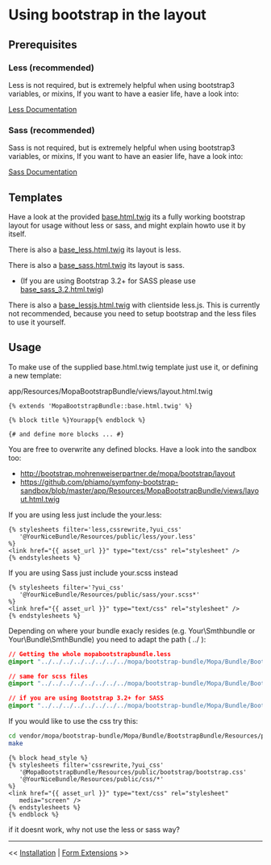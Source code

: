 Using bootstrap in the layout
=============================

Prerequisites
-------------

### Less (recommended)

Less is not required, but is extremely helpful when using bootstrap3 variables, or mixins,
If you want to have a easier life, have a look into:

[Less Documentation](https://github.com/phiamo/MopaBootstrapBundle/blob/master/Resources/doc/install/2-less-installation.md)

### Sass (recommended)

Sass is not required, but is extremely helpful when using bootstrap3 variables, or mixins,
If you want to have an easier life, have a look into:

[Sass Documentation](https://github.com/phiamo/MopaBootstrapBundle/blob/master/Resources/doc/install/3-sass-configuration.md)

Templates
---------

Have a look at the provided [base.html.twig](/Resources/views/base.html.twig) its a fully working bootstrap layout for usage without less or sass, and might explain howto use it by itself.

There is also a [base_less.html.twig](/Resources/views/base_less.html.twig) its layout is less.

There is also a [base_sass.html.twig](/Resources/views/base_sass.html.twig) its layout is sass.
- (If you are using Bootstrap 3.2+ for SASS please use [base_sass_3.2.html.twig](/Resources/views/base_sass_3.2.html.twig))

There is also a [base_lessjs.html.twig](/Resources/views/base_lessjs.html.twig) with clientside less.js. This is currently not recommended, because you need to setup bootstrap and the less files to use it yourself.

Usage
-----

To make use of the supplied base.html.twig template just use it, or
defining a new template:

app/Resources/MopaBootstrapBundle/views/layout.html.twig

```jinja
{% extends 'MopaBootstrapBundle::base.html.twig' %}

{% block title %}Yourapp{% endblock %}

{# and define more blocks ... #}

```

You are free to overwrite any defined blocks.
Have a look into the sandbox too:

 * http://bootstrap.mohrenweiserpartner.de/mopa/bootstrap/layout
 * https://github.com/phiamo/symfony-bootstrap-sandbox/blob/master/app/Resources/MopaBootstrapBundle/views/layout.html.twig

If you are using less just include the your.less:

``` jinja
{% stylesheets filter='less,cssrewrite,?yui_css'
   '@YourNiceBundle/Resources/public/less/your.less'
%}
<link href="{{ asset_url }}" type="text/css" rel="stylesheet" />
{% endstylesheets %}
```

If you are using Sass just include your.scss instead

``` jinja
{% stylesheets filter='?yui_css'
   '@YourNiceBundle/Resources/public/sass/your.scss*'
%}
<link href="{{ asset_url }}" type="text/css" rel="stylesheet" />
{% endstylesheets %}
```

Depending on where your bundle exacly resides (e.g. Your\Smthbundle or Your\Bundle\SmthBundle)
you need to adapt the path ( ../ ):

``` css
// Getting the whole mopabootstrapbundle.less
@import "../../../../../../../../mopa/bootstrap-bundle/Mopa/Bundle/BootstrapBundle/Resources/public/less/mopabootstrapbundle.less";

// same for scss files
@import "../../../../../../../../mopa/bootstrap-bundle/Mopa/Bundle/BootstrapBundle/Resources/public/sass/mopabootstrapbundle.scss";

// if you are using Bootstrap 3.2+ for SASS
@import "../../../../../../../../mopa/bootstrap-bundle/Mopa/Bundle/BootstrapBundle/Resources/public/sass/mopabootstrapbundle-3.2.scss";

```

If you would like to use the css try this:

```bash
cd vendor/mopa/bootstrap-bundle/Mopa/Bundle/BootstrapBundle/Resources/public/bootstrap
make
```

``` jinja
{% block head_style %}
{% stylesheets filter='cssrewrite,?yui_css'
   '@MopaBootstrapBundle/Resources/public/bootstrap/bootstrap.css'
   '@YourNiceBundle/Resources/public/css/*'
%}
<link href="{{ asset_url }}" type="text/css" rel="stylesheet"
   media="screen" />
{% endstylesheets %}
{% endblock %}
```

if it doesnt work, why not use the less or sass way?

---

<< [Installation](../install/1-getting-started.md) | [Form Extensions](../form/1-form-extension-templates.md) >>
